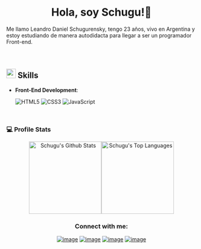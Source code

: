 <!--
**Schugu/Schugu** is a ✨ _special_ ✨ repository because its `README.md` (this file) appears on your GitHub profile.

Here are some ideas to get you started:

- 🔭 I’m currently working on ...
- 🌱 I’m currently learning ...
- 👯 I’m looking to collaborate on ...
- 🤔 I’m looking for help with ...
- 💬 Ask me about ...
- 📫 How to reach me: ...
- 😄 Pronouns: ...
- ⚡ Fun fact: ...
-->

<h1 align=center>Hola, soy Schugu!👋</h1>

Me llamo Leandro Daniel Schugurensky, tengo 23 años, vivo en Argentina y estoy estudiando de manera autodidacta para llegar a ser un programador Front-end. <br><br><br>


## <img src="https://media2.giphy.com/media/QssGEmpkyEOhBCb7e1/giphy.gif?cid=ecf05e47a0n3gi1bfqntqmob8g9aid1oyj2wr3ds3mg700bl&rid=giphy.gif" width ="25"><b> Skills</b>

- **Front-End Development**:

   ![HTML5](https://img.shields.io/badge/HTML5%20-%23E34F26.svg?style=for-the-badge&logo=html5&logoColor=white)
   ![CSS3](https://img.shields.io/badge/CSS%20-%231572B6.svg?style=for-the-badge&logo=css3&logoColor=white)
   ![JavaScript](https://img.shields.io/badge/JavaScript%20-%23F7DF1E.svg?style=for-the-badge&logo=javascript&logoColor=black)

<br>

### 💻 Profile Stats
<div align="center">
<img alt="Schugu's Github Stats" src="https://github-readme-stats.vercel.app/api/?username=Schugu&show_icons=true&include_all_commits=true&count_private=true&theme=react&hide_border=true&bg_color=1F222E&title_color=F85D7F&icon_color=F8D866" height="192px"/><img alt="Schugu's Top Languages" src="https://github-readme-stats.vercel.app/api/top-langs/?username=Schugu&langs_count=8&layout=compact&theme=react&hide_border=true&bg_color=1F222E&title_color=F85D7F&icon_color=F8D866" height="192px"/>
</div>

<h3 align="center">Connect with me:</h3>
<div align="center">

[![image](https://img.shields.io/badge/LinkedIn-0077B5?style=for-the-badge&logo=linkedin&logoColor=white)](https://www.linkedin.com/in/leandro-daniel-schugurensky-b464402a5/)
[![image](https://img.shields.io/badge/Instagram-E4405F?style=for-the-badge&logo=instagram&logoColor=white)](https://www.instagram.com/leanschugu/)
[![image](https://img.shields.io/badge/Twitter-1DA1F2?style=for-the-badge&logo=twitter&logoColor=white)](https://twitter.com/leansugus)
[![image](https://img.shields.io/badge/Gmail-D14836?style=for-the-badge&logo=gmail&logoColor=white)](mailto:leo.schugu@gmail.com)
  
</div>
